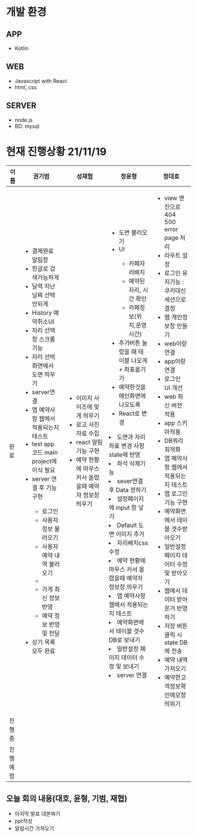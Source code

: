 
# 개발 환경
## APP
- Kotlin
## WEB
- Javascript with React
- html, css
## SERVER
- node.js
- BD: mysql

# 현재 진행상황 21/11/19
|이름|권기범|성재협|정윤형|정대호|
|------|---|---|---|---|
|완료|<ul><li>결제완료 알림창</li><li>한글로 검색가능하게</li><li>달력 지난 날짜 선택 안되게</li><li>History 예약취소UI</li><li>자리 선택 창 스크롤 기능</li><li>자리 선택화면에서 도면 띄우기</li><li>server연결</li><li>앱 예약사항 웹에서 적용되는지 테스트</li><li>test app 코드 main project에 이식 필요</li><li>server 연결 후 기능 구현</li><ul><li>로그인</li><li>사용자 정보 불러오기</li><li>사용자 예약 내역 불러오기<li/><li>가게 최신 정보 반영</li><li>예약 정보 반영 및 전달</li></ul><li>상기 목록 모두 완료</li></ul>|<ul><li>이미지 사이즈에 맞게 띄우기</li><li>로고 사진 자료 수집</li><li>react 알림기능 구현</li><li>예약 현황에 마우스 커서 올렸을때 예약자 정보창 띄우기</li></ul>|<ul><li>도면 불러오기</li><li>UI</li><ul><li>카페자리배치</li><li>예약된 자리, 시간 확인</li><li>카페정보(위치,운영시간)</li></ul><li>추가버튼 눌렀을 때 테이블 나오게 + 좌표옮기기</li><li>예약한것을 메인화면에나오도록</li><li>React로 변경</li></ul><li>도면과 자리 좌표 변경 사항 state에 반영</li><li>좌석 삭제기능</li><li>sever연결 후 Data 정하기</li><li>설정페이지에 input 창 넣기</li><li>Default 도면 이미지 추가</li><li>자리배치css 수정</li><li>예약 현황에 마우스 커서 올렸을때 예약자 정보창 띄우기</li><li>앱 예약사항 웹에서 적용되는지 테스트</li><li>예약화면에서 테이블 갯수 DB로 보내기</li><li>일반설정 페이지 데이터 수정 및 보내기</li><li>server 연결</li></ul>|<ul><li>view 엔진으로 404 500 error page 처리</li><li>라우트 설정</li><li>로그인 유지기능 : 쿠키대신 세션으로 결정</li><li>웹 개인정보창 만들기</li><li>web이랑 연결</li><li>app이랑 연결</li><li>로그인 UI 개선</li><li>web 최신 버전 적용</li><li>app 스키마적용</li><li>DB쿼리최적화</li><li>앱 예약사항 웹에서 적용되는지 테스트</li><li>앱 로그인 기능 구현</li><li>예약화면에서 테이블 갯수받아오기</li><li>일반설정 페이지 데이터 수정 및 받아오기</li><li>웹에서 데이터 받아온거 반영하기</li><li>저장 버튼 클릭 시 state DB에 전송</li><li>예약 내역 가져오기</li><li>예약한고객정보확인메모창 띄위기</li></ul>|
|진행중|<ul></ul>|<ul></ul>|<ul></ul>|<ul></ul>|
|진행예정||<ul></ul>|<ul></ul>|<ul></ul>|

## 오늘 회의 내용(대호, 윤형, 기범, 재협)
- 마지막 발표 대본짜기
- ppt작성
- 알람시간 가져오기
